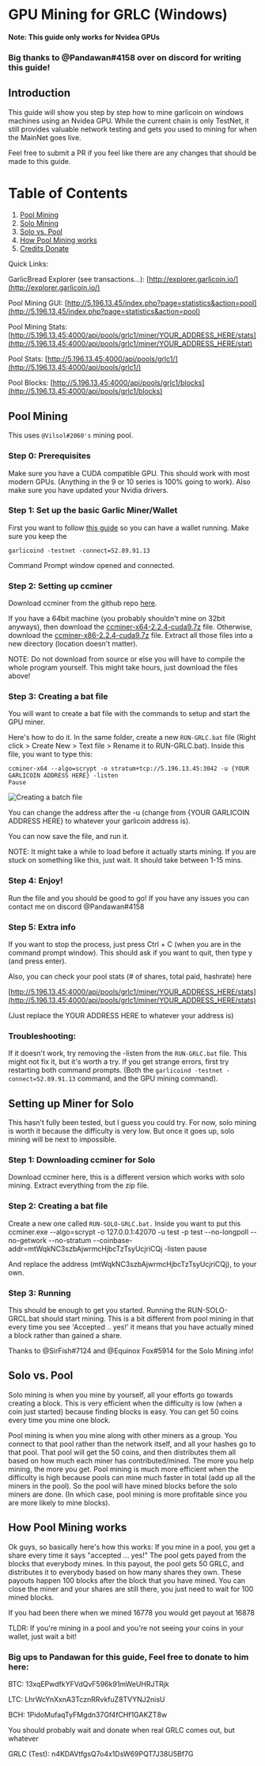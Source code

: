 # GPU Mining for GRLC (Windows)

#### Note: This guide only works for Nvidea GPUs

### Big thanks to @Pandawan#4158 over on discord for writing this guide!


## Introduction

This guide will show you step by step how to mine garlicoin on windows machines using an Nvidea GPU. While the current chain is only TestNet, it still provides valuable network testing and gets you used to mining for when the MainNet goes live.

Feel free to submit a PR if you feel like there are any changes that should be made to this guide.

# Table of Contents
1. [Pool Mining](#Pool-Mining)
2. [Solo Mining](#Solo-Mining)
3. [Solo vs. Pool](#Solo-vs.-Pool)
4. [How Pool Mining works](#How-Pool-Mining-Works)
5. [Credits Donate](#Credits-Donate)

Quick Links:

GarlicBread Explorer (see transactions...): [http://explorer.garlicoin.io/](http://explorer.garlicoin.io/)

Pool Mining GUI: [http://5.196.13.45/index.php?page=statistics&action=pool](http://5.196.13.45/index.php?page=statistics&action=pool)

Pool Mining Stats: [http://5.196.13.45:4000/api/pools/grlc1/miner/YOUR_ADDRESS_HERE/stats](http://5.196.13.45:4000/api/pools/grlc1/miner/YOUR_ADDRESS_HERE/stat)

Pool Stats: [http://5.196.13.45:4000/api/pools/grlc1/](http://5.196.13.45:4000/api/pools/grlc1/)

Pool Blocks: [http://5.196.13.45:4000/api/pools/grlc1/blocks](http://5.196.13.45:4000/api/pools/grlc1/blocks)



## Pool Mining

This uses `@Vilsol#2060's` mining pool.

### Step 0: Prerequisites
Make sure you have a CUDA compatible GPU. This should work with most modern GPUs. (Anything in the 9 or 10 series is 100% going to work). Also make sure you have updated your Nvidia drivers.

### Step 1: Set up the basic Garlic Miner/Wallet
First you want to follow [this guide](https://github.com/brennanmcdonald/github-bible/) so you can have a wallet running. Make sure you keep the 
```
garlicoind -testnet -connect=52.89.91.13 
```
Command Prompt window opened and connected.

### Step 2: Setting up ccminer
Download ccminer from the github repo [here](https://github.com/tpruvot/ccminer/releases). 

If you have a 64bit machine (you probably shouldn't mine on 32bit anyways), then download the [ccminer-x64-2.2.4-cuda9.7z](https://github.com/tpruvot/ccminer/releases/download/2.2.4-tpruvot/ccminer-x64-2.2.4-cuda9.7z) file. Otherwise, download the [ccminer-x86-2.2.4-cuda9.7z](https://github.com/tpruvot/ccminer/releases/download/2.2.4-tpruvot/ccminer-x86-2.2.4-cuda9.7z) file. Extract all those files into a new directory (location doesn't matter). 

NOTE: Do not download from source or else you will have to compile the whole program yourself. This might take hours, just download the files above!

### Step 3: Creating a bat file
You will want to create a bat file with the commands to setup and start the GPU miner. 

Here's how to do it. In the same folder, create a new ``RUN-GRLC.bat`` file (Right click > Create New > Text file > Rename it to RUN-GRLC.bat). Inside this file, you want to type this:
```
ccminer-x64 --algo=scrypt -o stratum+tcp://5.196.13.45:3042 -u {YOUR GARLICOIN ADDRESS HERE} -listen
Pause
```

![Creating a batch file](https://i.imgur.com/DbsVXu7.png)


You can change the address after the -u (change from {YOUR GARLICOIN ADDRESS HERE} to whatever your garlicoin address is). 

You can now save the file, and run it.

NOTE: It might take a while to load before it actually starts mining. If you are stuck on something like this, just wait. It should take between 1-15 mins.

### Step 4: Enjoy! 
Run the file and you should be good to go! If you have any issues you can contact me on discord @Pandawan#4158

### Step 5: Extra info

If you want to stop the process, just press Ctrl + C (when you are in the command prompt window). This should ask if you want to quit, then type y (and press enter).


Also, you can check your pool stats (# of shares, total paid, hashrate) here

[http://5.196.13.45:4000/api/pools/grlc1/miner/YOUR_ADDRESS_HERE/stats](http://5.196.13.45:4000/api/pools/grlc1/miner/YOUR_ADDRESS_HERE/stats)

(Just replace the YOUR ADDRESS HERE to whatever your address is)

### Troubleshooting:
If it doesn't work, try removing the -listen from the ``RUN-GRLC.bat`` file. This might not fix it, but it's worth a try. If you get strange errors, first try restarting both command prompts. (Both the ``garlicoind -testnet -connect=52.89.91.13`` command, and the GPU mining command).


## Setting up Miner for Solo
This hasn't fully been tested, but I guess you could try. 
For now, solo mining is worth it because the difficulty is very low. But once it goes up, solo mining will be next to impossible. 

### Step 1: Downloading ccminer for Solo
Download ccminer here, this is a different version which works with solo mining. Extract everything from the zip file.



### Step 2: Creating a bat file
Create a new one called ``RUN-SOLO-GRLC.bat.`` Inside you want to put this 
ccminer.exe --algo=scrypt -o 127.0.0.1:42070 -u test -p test --no-longpoll --no-getwork --no-stratum --coinbase-addr=mtWqkNC3szbAjwrmcHjbcTzTsyUcjriCQj -listen
pause

And replace the address (mtWqkNC3szbAjwrmcHjbcTzTsyUcjriCQj), to your own. 

### Step 3: Running
This should be enough to get you started. Running the RUN-SOLO-GRCL.bat should start mining. This is a bit different from pool mining in that every time you see 'Accepted .. yes!' it means that you have actually mined a block rather than gained a share.


Thanks to @SirFish#7124 and @Equinox Fox#5914 for the Solo Mining info!

## Solo vs. Pool
Solo mining is when you mine by yourself, all your efforts go towards creating a block. This is very efficient when the difficulty is low (when a coin just started) because finding blocks is easy. You can get 50 coins every time you mine one block. 

Pool mining is when you mine along with other miners as a group. You connect to that pool rather than the network itself, and all your hashes go to that pool. That pool will get the 50 coins, and then distributes them all based on how much each miner has contributed/mined. The more you help mining, the more you get. Pool mining is much more efficient when the difficulty is high because pools can mine much faster in total (add up all the miners in the pool). So the pool will have mined blocks before the solo miners are done. (In which case, pool mining is more profitable since you are more likely to mine blocks).

## How Pool Mining works
Ok guys, so basically here's how this works:
If you mine in a pool, you get a share every time it says "accepted ... yes!"
The pool gets payed from the blocks that everybody mines. In this payout, the pool gets 50 GRLC, and distributes it to everybody based on how many shares they own.
These payouts happen 100 blocks after the block that you have mined. 
You can close the miner and your shares are still there, you just need to wait for 100 mined blocks.

If you had been there when we mined 16778 you would get payout at 16878

TLDR: If you're mining in a pool and you're not seeing your coins in your wallet, just wait a bit!

### Big ups to Pandawan for this guide, Feel free to donate to him here:

BTC: 13xqEPwdfkYFVdQvF596k91mWeUHRJTRjk

LTC: LhrWcYnXxnA3TcznRRvkfuZ8TVYNJ2nisU

BCH: 1PidoMufaqTyFMgdn37Gf4fCHf1GAKZT8w


You should probably wait and donate when real GRLC comes out, but whatever

GRLC (Test): n4KDAVtfgsQ7o4x1DsW69PQT7J38U5Bf7G 

